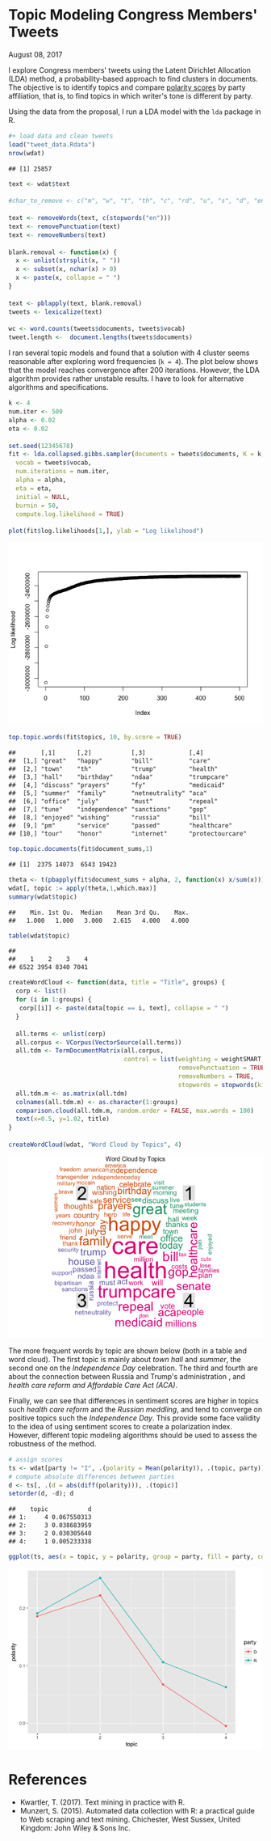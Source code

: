 Topic Modeling Congress Members' Tweets
================
August 08, 2017

I explore Congress members' tweets using the Latent Dirichlet Allocation (LDA) method, a probability-based approach to find clusters in documents. The objective is to identify topics and compare [polarity scores](proposal.md) by party affiliation, that is, to find topics in which writer's tone is different by party.

Using the data from the proposal, I run a LDA model with the `lda` package in R.

``` r
#+ load data and clean tweets
load("tweet_data.Rdata")
nrow(wdat)
```

    ## [1] 25857

``` r
text <- wdat$text

#char_to_remove <- c("m", "w", "t", "th", "c", "rd", "u", "s", "d", "en", "de", "la", "y", "el", "h")

text <- removeWords(text, c(stopwords("en")))
text <- removePunctuation(text)
text <- removeNumbers(text)

blank.removal <- function(x) {
  x <- unlist(strsplit(x, " "))
  x <- subset(x, nchar(x) > 0)
  x <- paste(x, collapse = " ")
}

text <- pblapply(text, blank.removal)
tweets <- lexicalize(text)

wc <- word.counts(tweets$documents, tweets$vocab)
tweet.length <-  document.lengths(tweets$documents)
```

I ran several topic models and found that a solution with 4 cluster seems reasonable after exploring word frequencies (`k = 4`). The plot below shows that the model reaches convergence after 200 iterations. However, the LDA algorithm provides rather unstable results. I have to look for alternative algorithms and specifications.

``` r
k <- 4
num.iter <- 500
alpha <- 0.02
eta <- 0.02

set.seed(12345678)
fit <- lda.collapsed.gibbs.sampler(documents = tweets$documents, K = k,
  vocab = tweets$vocab,
  num.iterations = num.iter,
  alpha = alpha,
  eta = eta,
  initial = NULL,
  burnin = 50,
  compute.log.likelihood = TRUE)

plot(fit$log.likelihoods[1,], ylab = "Log likelihood")
```

![](plots/R/topic-modeling-wordcloud_topics-1.png)

``` r
top.topic.words(fit$topics, 10, by.score = TRUE)
```

    ##       [,1]      [,2]           [,3]            [,4]            
    ##  [1,] "great"   "happy"        "bill"          "care"          
    ##  [2,] "town"    "th"           "trump"         "health"        
    ##  [3,] "hall"    "birthday"     "ndaa"          "trumpcare"     
    ##  [4,] "discuss" "prayers"      "fy"            "medicaid"      
    ##  [5,] "summer"  "family"       "netneutrality" "aca"           
    ##  [6,] "office"  "july"         "must"          "repeal"        
    ##  [7,] "tune"    "independence" "sanctions"     "gop"           
    ##  [8,] "enjoyed" "wishing"      "russia"        "bill"          
    ##  [9,] "pm"      "service"      "passed"        "healthcare"    
    ## [10,] "tour"    "honor"        "internet"      "protectourcare"

``` r
top.topic.documents(fit$document_sums,1)
```

    ## [1]  2375 14073  6543 19423

``` r
theta <- t(pbapply(fit$document_sums + alpha, 2, function(x) x/sum(x)))
wdat[, topic := apply(theta,1,which.max)]
summary(wdat$topic)
```

    ##    Min. 1st Qu.  Median    Mean 3rd Qu.    Max. 
    ##   1.000   1.000   3.000   2.615   4.000   4.000

``` r
table(wdat$topic)
```

    ## 
    ##    1    2    3    4 
    ## 6522 3954 8340 7041

``` r
createWordCloud <- function(data, title = "Title", groups) {
  corp <- list()
  for (i in 1:groups) {
   corp[[i]] <- paste(data[topic == i, text], collapse = " ")
  }

  all.terms <- unlist(corp)
  all.corpus <- VCorpus(VectorSource(all.terms))
  all.tdm <- TermDocumentMatrix(all.corpus,
                                control = list(weighting = weightSMART,
                                               removePunctuation = TRUE,
                                               removeNumbers = TRUE,
                                               stopwords = stopwords(kind = "en")))
  all.tdm.m <- as.matrix(all.tdm)
  colnames(all.tdm.m) <- as.character(1:groups)
  comparison.cloud(all.tdm.m, random.order = FALSE, max.words = 100)
  text(x=0.5, y=1.02, title)
}

createWordCloud(wdat, "Word Cloud by Topics", 4)
```

![](plots/R/topic-modeling-wordcloud_topics-2.png)

The more frequent words by topic are shown below (both in a table and word cloud). The first topic is mainly about *town hall* and *summer*, the second one on the *Independence Day* celebration. The third and fourth are about the connection between Russia and Trump's administration , and *health care reform and Affordable Care Act (ACA)*.

Finally, we can see that differences in sentiment scores are higher in topics such *health care reform* and the *Russian meddling*, and tend to converge on positive topics such the *Independence Day*. This provide some face validity to the idea of using sentiment scores to create a polarization index. However, different topic modeling algorithms should be used to assess the robustness of the method.

``` r
# assign scores
ts <- wdat[party != "I", .(polarity = Mean(polarity)), .(topic, party)]
# compute absolute differences between parties
d <- ts[, .(d = abs(diff(polarity))), .(topic)]
setorder(d, -d); d
```

    ##    topic           d
    ## 1:     4 0.067550313
    ## 2:     3 0.038683959
    ## 3:     2 0.030305640
    ## 4:     1 0.005233338

``` r
ggplot(ts, aes(x = topic, y = polarity, group = party, fill = party, color = party)) + geom_point() + geom_line()
```

![](plots/R/topic-modeling-gap_scores-1.png)

References
==========

-   Kwartler, T. (2017). Text mining in practice with R.
-   Munzert, S. (2015). Automated data collection with R: a practical guide to Web scraping and text mining. Chichester, West Sussex, United Kingdom: John Wiley & Sons Inc.
